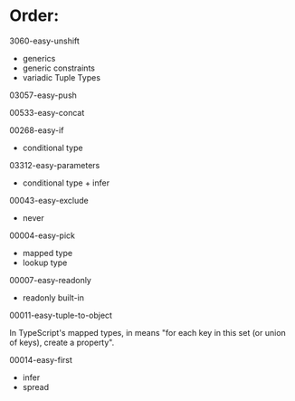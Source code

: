 # Order:

3060-easy-unshift
  - generics
  - generic constraints
  - variadic Tuple Types

03057-easy-push

00533-easy-concat

00268-easy-if
  - conditional type

03312-easy-parameters
  - conditional type + infer

00043-easy-exclude
  - never

00004-easy-pick
 - mapped type
 - lookup type

 00007-easy-readonly
 - readonly built-in

00011-easy-tuple-to-object

 In TypeScript's mapped types, in means "for each key in this set (or union of keys), create a property".

00014-easy-first
- infer
- spread